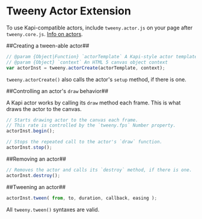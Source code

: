 Tweeny Actor Extension
===

To use Kapi-compatible actors, include `tweeny.actor.js` on your page after `tweeny.core.js`.  [Info on actors](http://jeremyckahn.github.com/kapi/extending.html#actors).

##Creating a tween-able actor##

````javascript
// @param {Object|Function} `actorTemplate` A Kapi-style actor template
// @param {Object} `context` An HTML 5 canvas object context
var actorInst = tweeny.actorCreate(actorTemplate, context);
````

`tweeny.actorCreate()` also calls the actor's `setup` method, if there is one.

##Controlling an actor's `draw` behavior##

A Kapi actor works by calling its `draw` method each frame.  This is what draws the actor to the canvas.

````javascript
// Starts drawing actor to the canvas each frame.
// This rate is controlled by the `tweeny.fps` Number property.
actorInst.begin();
````

````javascript
// Stops the repeated call to the actor's `draw` function.
actorInst.stop();
````

##Removing an actor##

````javascript
// Removes the actor and calls its `destroy` method, if there is one.
actorInst.destroy();
````

##Tweening an actor##

````javascript
actorInst.tween( from, to, duration, callback, easing );
````

All `tweeny.tween()` syntaxes are valid.